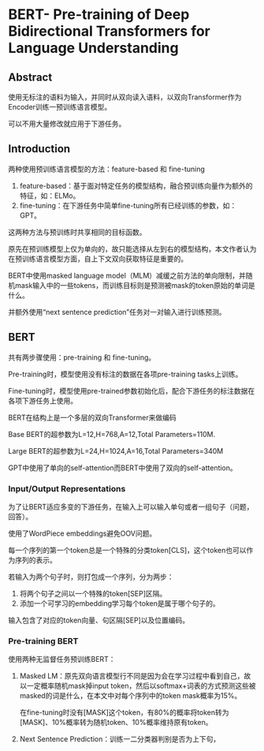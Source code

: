 # BERT- Pre-training of Deep Bidirectional Transformers for Language Understanding

## Abstract

使用无标注的语料为输入，并同时从双向读入语料，以双向Transformer作为Encoder训练一预训练语言模型。  

可以不用大量修改就应用于下游任务。  



## Introduction

两种使用预训练语言模型的方法：feature-based 和 fine-tuning  

1. feature-based：基于面对特定任务的模型结构，融合预训练向量作为额外的特征，如：ELMo。
2. fine-tuning：在下游任务中简单fine-tuning所有已经训练的参数，如：GPT。

这两种方法与预训练时共享相同的目标函数。  



原先在预训练模型上仅为单向的，故只能选择从左到右的模型结构，本文作者认为在预训练语言模型方面，自上下文双向获取特征是重要的。  

BERT中使用masked language model（MLM）减缓之前方法的单向限制，并随机mask输入中的一些tokens，而训练目标则是预测被mask的token原始的单词是什么。  

并额外使用“next sentence prediction”任务对一对输入进行训练预测。  



## BERT

共有两步骤使用：pre-training 和 fine-tuning。  

Pre-training时，模型使用没有标注的数据在各项pre-training tasks上训练。  

Fine-tuning时，模型使用pre-trained参数初始化后，配合下游任务的标注数据在各项下游任务上使用。  

BERT在结构上是一个多层的双向Transformer来做编码  

Base BERT的超参数为L=12,H=768,A=12,Total Parameters=110M. 

Large BERT的超参数为L=24,H=1024,A=16,Total Parameters=340M  

GPT中使用了单向的self-attention而BERT中使用了双向的self-attention。  

### Input/Output Representations

为了让BERT适应多变的下游任务，在输入上可以输入单句或者一组句子（问题，回答）。  

使用了WordPiece embeddings避免OOV问题。   

每一个序列的第一个token总是一个特殊的分类token[CLS]，这个token也可以作为序列的表示。

若输入为两个句子时，则打包成一个序列，分为两步：

1.  将两个句子之间以一个特殊的token[SEP]区隔。  
2. 添加一个可学习的embedding学习每个token是属于哪个句子的。  

输入包含了对应的token向量、句区隔[SEP]以及位置编码。  

### Pre-training BERT

使用两种无监督任务预训练BERT：

1. Masked LM：原先双向语言模型行不同是因为会在学习过程中看到自己，故以一定概率随机mask掉input token，然后以softmax+词表的方式预测这些被masked的词是什么，在本文中对每个序列中的token mask概率为15%。

   在fine-tuning时没有[MASK]这个token，有80%的概率将token转为[MASK]、10%概率转为随机token、10%概率维持原有token。

2. Next Sentence Prediction：训练一二分类器判别是否为上下句，





  



